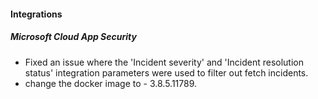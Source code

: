 
#### Integrations
##### Microsoft Cloud App Security
- Fixed an issue where the 'Incident severity' and 'Incident resolution status' integration parameters were used to filter out fetch incidents.
- change the docker image to - 3.8.5.11789.